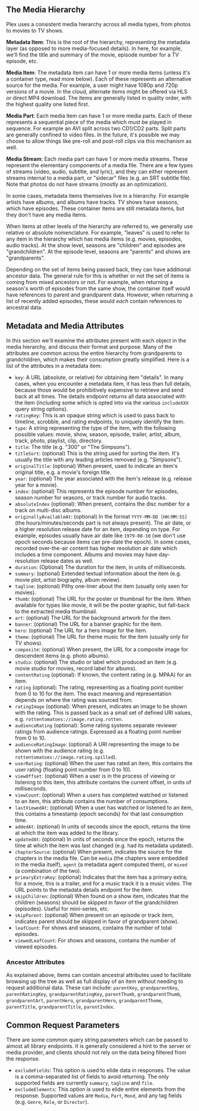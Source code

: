 ## The Media Hierarchy

Plex uses a consistent media hierarchy across all media types, from photos to movies to TV shows.

**Metadata Item**: This is the root of the hierarchy, representing the metadata layer (as opposed to more media-focused details). In here, for example, we'll find the title and summary of the movie, episode number for a TV episode, etc.

**Media Item**: The metadata item can have 1 or more media items (unless it's a container type, read more below). Each of these represents an alternative source for the media. For example, a user might have 1080p and 720p versions of a movie. In the cloud, alternate items might be offered via HLS or direct MP4 download. The items are generally listed in quality order, with the highest quality one listed first.

**Media Part**:  Each media item can have 1 or more media parts. Each of these represents a sequential piece of the media which must be played in sequence. For example an AVI split across two CD1/CD2 parts. Split parts are generally confined to video files. In the future, it's possible we may choose to allow things like pre-roll and post-roll clips via this mechanism as well.

**Media Stream**: Each media part can have 1 or more media streams. These represent the elementary components of a media file. There are a few types of streams (video, audio, subtitle, and lyric), and they can either represent streams internal to a media part, or "sidecar" files (e.g. an SRT subtitle file). Note that photos do not have streams (mostly as an optimization).

In some cases, metadata items themselves live in a hierarchy. For example artists have albums, and albums have tracks. TV shows have seasons, which have episodes. These container items are still metadata items, but they don't have any media items.

When items at other levels of the hierarchy are referred to, we generally use relative or absolute nomenclature. For example, "leaves" is used to refer to any item in the hierarchy which has media items (e.g. movies, episodes, audio tracks). At the show level, seasons are "children" and episodes are "grandchildren". At the episode level, seasons are "parents" and shows are "grandparents".

Depending on the set of items being passed back, they can have additional ancestor data. The general rule for this is whether or not the set of items is coming from mixed ancestors or not. For example, when returning a season's worth of episodes from the same show, the container itself would have references to parent and grandparent data. However, when returning a list of recently added episodes, these would _each_ contain references to ancestral data.

## Metadata and Media Attributes

In this section we'll examine the attributes present with each object in the media hierarchy, and discuss their format and purpose. Many of the attributes are common across the entire hierarchy from grandparents to grandchildren, which makes their consumption greatly simplified. Here is a list of the attributes in a metadata item:

- `key`: A URL (absolute, or relative) for obtaining item "details". In many cases, when you encounter a metadata item, it has less than full details, because those would be prohibitively expensive to retrieve and send back at all times. The details endpoint returns all data associated with the item (including some which is opted into via the various `includeXXX` query string options).
- `ratingKey`: This is an opaque string which is used to pass back to timeline, scrobble, and rating endpoints, to uniquely identify the item.
- `type`: A string representing the type of the item, with the following possible values: movie, show, season, episode, trailer, artist, album, track, photo, playlist, clip, directory.
- `title`: The title (e.g. "300" or "The Simpsons").
- `titleSort`: (optional) This is the string used for sorting the item. It's usually the title with any leading articles removed (e.g. "Simpsons").
- `originalTitle`: (optional) When present, used to indicate an item's original title, e.g. a movie's foreign title.
- `year`: (optional) The year associated with the item's release (e.g. release year for a movie).
- `index`: (optional) This represents the episode number for episodes, season number for seasons, or track number for audio tracks.
- `absoluteIndex` (optional): When present, contains the disc number for a track on multi-disc albums.
- `originallyAvailableAt`: (optional) In the format `YYYY-MM-DD [HH:MM:SS]` (the hours/minutes/seconds part is not always present). The air date, or a higher resolution release date for an item, depending on type. For example, episodes usually have air date like `1979-08-10` (we don't use epoch seconds because items can pre-date the epoch). In some cases, recorded over-the-air content has higher resolution air date which includes a time component. Albums and movies may have day-resolution release dates as well.
- `duration`: (Optional) The duration for the item, in units of milliseconds.
- `summary`: (optional) Extended textual information about the item (e.g. movie plot, artist biography, album review).
- `tagline`: (optional) Pithy one-liner about the item (usually only seen for movies).
- `thumb`: (optional) The URL for the poster or thumbnail for the item. When available for types like movie, it will be the poster graphic, but fall-back to the extracted media thumbnail.
- `art`: (optional) The URL for the background artwork for the item.
- `banner`: (optional) The URL for a banner graphic for the item.
- `hero`: (optional) The URL for a hero image for the item.
- `theme`: (optional) The URL for theme music for the item (usually only for TV shows).
- `composite`: (optional) When present, the URL for a composite image for descendent items (e.g. photo albums).
- `studio`: (optional) The studio or label which produced an item (e.g. movie studio for movies, record label for albums).
- `contentRating` (optional): If known, the content rating (e.g. MPAA) for an item.
- `rating` (optional): The rating, representing as a floating point number from 0 to 10 for the item. The exact meaning and representation depends on where the rating was sourced from.
- `ratingImage` (optional): When present, indicates an image to be shown with the rating. This is passed back as a small set of defined URI values, e.g. `rottentomatoes://image.rating.rotten`.
- `audienceRating` (optional): Some rating systems separate reviewer ratings from audience ratings. Expressed as a floating point number from 0 to 10.
- `audienceRatingImage`: (optional) A URI representing the image to be shown with the audience rating (e.g. `rottentomatoes://image.rating.spilled`).
- `userRating`: (optional) When the user has rated an item, this contains the user rating (floating point number from 0 to 10).
- `viewOffset`: (optional) When a user is in the process of viewing or listening to this item, this attribute contains the current offset, in units of milliseconds.
- `viewCount`: (optional) When a users has completed watched or listened to an item, this attribute contains the number of consumptions.
- `lastViewedAt`: (optional) When a user has watched or listened to an item, this contains a timestamp (epoch seconds) for that last consumption time.
- `addedAt`: (optional) In units of seconds since the epoch, returns the time at which the item was added to the library.
- `updatedAt`: (optional) In units of seconds since the epoch, returns the time at which the item was last changed (e.g. had its metadata updated).
- `chapterSource`: (optional) When present, indicates the source for the chapters in the media file. Can be `media` (the chapters were embedded in the media itself), `agent` (a metadata agent computed them), or `mixed` (a combination of the two).
- `primaryExtraKey`: (optional) Indicates that the item has a primary extra; for a movie, this is a trailer, and for a music track it is a music video. The URL points to the metadata details endpoint for the item.
- `skipChildren`: (optional) When found on a show item, indicates that the children (seasons) should be skipped in favor of the grandchildren (episodes). Useful for mini-series, etc.
- `skipParent`: (optional) When present on an episode or track item, indicates parent should be skipped in favor of grandparent (show).
- `leafCount`: For shows and seasons, contains the number of total episodes.
- `viewedLeafCount`: For shows and seasons, contains the number of viewed episodes.

### Ancestor Attributes

As explained above, items can contain ancestral attributes used to facilitate browsing up the tree as well as full display of an item without needing to request additional data. These can include: `parentKey`, `grandparentKey`, `parentRatingKey`, `grandparentRatingKey`, `parentThumb`, `grandparentThumb`, `grandparentArt`, `parentHero`, `grandparentHero`, `grandparentTheme`, `parentTitle`, `grandparentTitle`, `parentIndex`.

## Common Request Parameters

There are some common query string parameters which can be passed to almost all library endpoints. It is generally considered a hint to the server or media provider, and clients should not rely on the data being filtered from the response.

- `excludeFields`: This option is used to elide data in responses. The value is a comma-separated list of fields to avoid returning. The only supported fields are currently `summary`, `tagline` and `file`.
- `excludeElements`: This option is used to elide entire elements from the response. Supported values are `Media`, `Part`, `Mood`, and any tag fields (e.g. `Genre`, `Role`, or `Director`).

